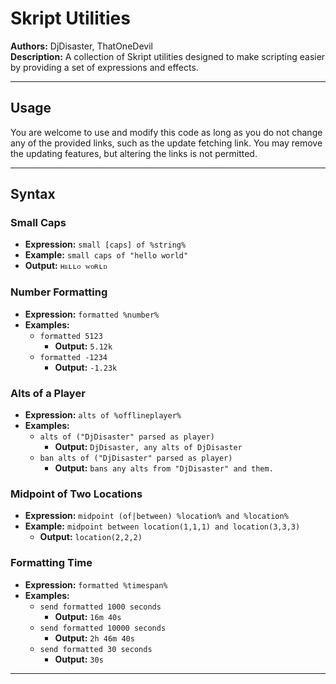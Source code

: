 # Skript Utilities

**Authors:** DjDisaster, ThatOneDevil  
**Description:** A collection of Skript utilities designed to make scripting easier by providing a set of expressions and effects.

---

## Usage
You are welcome to use and modify this code as long as you do not change any of the provided links, such as the update fetching link. You may remove the updating features, but altering the links is not permitted.

---

## Syntax

### Small Caps
- **Expression:** `small [caps] of %string%`
- **Example:** `small caps of "hello world"`
- **Output:** `ʜᴇʟʟᴏ ᴡᴏʀʟᴅ`

### Number Formatting
- **Expression:** `formatted %number%`
- **Examples:**
  - `formatted 5123`
    - **Output:** `5.12k`
  - `formatted -1234`
    - **Output:** `-1.23k`

### Alts of a Player
- **Expression:** `alts of %offlineplayer%`
- **Examples:**
  - `alts of ("DjDisaster" parsed as player)`
    - **Output:** `DjDisaster, any alts of DjDisaster`
  - `ban alts of ("DjDisaster" parsed as player)`
    - **Output:** `bans any alts from "DjDisaster" and them.`

### Midpoint of Two Locations
- **Expression:** `midpoint (of|between) %location% and %location%`
- **Example:** `midpoint between location(1,1,1) and location(3,3,3)`
  - **Output:** `location(2,2,2)`

### Formatting Time
- **Expression:** `formatted %timespan%`
- **Examples:**
  - `send formatted 1000 seconds`
    - **Output:** `16m 40s`
  - `send formatted 10000 seconds`
    - **Output:** `2h 46m 40s`
  - `send formatted 30 seconds`
    - **Output:** `30s`

---
